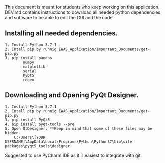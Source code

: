 This document is meant for students who keep working on this application.
DEV.md contains instructions to download all needed python dependencies and software to be able to edit the GUI and the code.

## Installing all needed dependencies.
	1. Install Python 3.7.1
	2. Intall pip by runnig EWAS_Application/Important_Documents/get-pip.py
	3. pip install pandas 
			numpy
			matplotlib
			serial
			PyQt5
			regex


## Downloading and Opening PyQt Designer.
	1. Install Python 3.7.1
	2. Intall pip by runnig EWAS_Application/Important_Documents/get-pip.py
	3. pip install PyQt5
	4. pip install pyqt-tools --pre
	5. Open QtDesigner. **Keep in mind that some of these files may be hidden.
		C:\Users\[YOUR USERNAME]\AppData\Local\Programs\Python\Python37\Lib\site-packages\pyqt5_tools\designer
		
Suggested to use PyCharm IDE as it is easiest to integrate with git.
